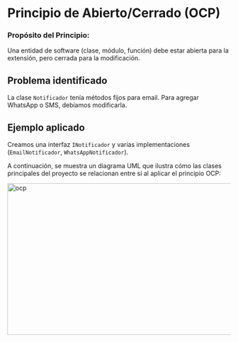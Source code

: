 # Principio de Abierto/Cerrado (OCP)

### Propósito del Principio:
Una entidad de software (clase, módulo, función) debe estar abierta para la extensión, pero cerrada para la modificación.

## Problema identificado

La clase `Notificador` tenía métodos fijos para email. Para agregar WhatsApp o SMS, debíamos modificarla.

## Ejemplo aplicado

Creamos una interfaz `INotificador` y varias implementaciones (`EmailNotificador`, `WhatsAppNotificador`).

A continuación, se muestra un diagrama UML que ilustra cómo las clases principales del proyecto se relacionan entre sí al aplicar el principio OCP:

 <img width="759" height="342" alt="ocp" src="https://github.com/user-attachments/assets/11b3cd87-d17b-4608-9968-bb820770a5e8" />


